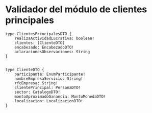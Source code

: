 # Validador del módulo de clientes principales

	type ClientesPrincipalesDTO {
		realizaActividadLucrativa: boolean!
		clientes: [ClienteDTO]
		encabezado: EncabezadoDTO!
		aclaracionesObservaciones: String
	}
	
	
	type ClienteDTO {
		participante: EnumParticipante!
		nombreEmpresaServicio: String!
		rfcEmpresa: String!
		clientePrincipal: PersonaDTO!
		sector: CatalogoDTO!
		montoAproximadoGanancia: MontoMonedaDTO!
		localizacion: LocalizacionDTO!
	} 
	